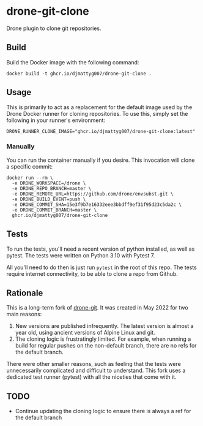 # drone-git-clone

Drone plugin to clone git repositories.

## Build

Build the Docker image with the following command:

```
docker build -t ghcr.io/djmattyg007/drone-git-clone .
```

## Usage

This is primarily to act as a replacement for the default image used by the Drone Docker runner
for cloning repositories. To use this, simply set the following in your runner's environment:

```
DRONE_RUNNER_CLONE_IMAGE="ghcr.io/djmattyg007/drone-git-clone:latest"
```

### Manually

You can run the container manually if you desire. This invocation will clone a specific commit:

```
docker run --rm \
  -e DRONE_WORKSPACE=/drone \
  -e DRONE_REPO_BRANCH=master \
  -e DRONE_REMOTE_URL=https://github.com/drone/envsubst.git \
  -e DRONE_BUILD_EVENT=push \
  -e DRONE_COMMIT_SHA=15e3f9b7e16332eee3bbdff9ef31f95d23c5da2c \
  -e DRONE_COMMIT_BRANCH=master \
  ghcr.io/djmattyg007/drone-git-clone
```

## Tests

To run the tests, you'll need a recent version of python installed, as well as pytest. The tests
were written on Python 3.10 with Pytest 7.

All you'll need to do then is just run `pytest` in the root of this repo. The tests require
internet connectivity, to be able to clone a repo from Github.

## Rationale

This is a long-term fork of [drone-git](https://github.com/drone/drone-git). It was created in
May 2022 for two main reasons:

1. New versions are published infrequently. The latest version is almost a year old, using
   ancient versions of Alpine Linux and git.
2. The cloning logic is frustratingly limited. For example, when running a build for regular
   pushes on the non-default branch, there are no refs for the default branch.

There were other smaller reasons, such as feeling that the tests were unnecessarily complicated
and difficult to understand. This fork uses a dedicated test runner (pytest) with all the niceties
that come with it.

## TODO

- Continue updating the cloning logic to ensure there is always a ref for the default branch
